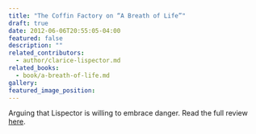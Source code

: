 ```yaml
---
title: "The Coffin Factory on “A Breath of Life”"
draft: true
date: 2012-06-06T20:55:05-04:00
featured: false
description: ""
related_contributors:
  - author/clarice-lispector.md
related_books:
  - book/a-breath-of-life.md
gallery:
featured_image_position: 
---
```


Arguing that Lispector is willing to embrace danger. Read the full review [here](http://thecoffinfactory.com/review-a-breath-of-life-by-clarice-lispector/). 


